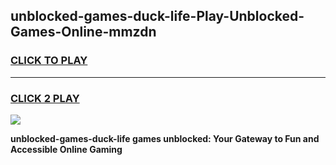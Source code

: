 
## unblocked-games-duck-life-Play-Unblocked-Games-Online-mmzdn
<h3>
<a href="https://premium76.site?title=unblocked-games-duck-life&ref=25A">CLICK TO PLAY</a></h3>
<hr>

<h3>
<a href="https://premium76.site?title=unblocked-games-duck-life&ref=25A">CLICK 2 PLAY</a>
  
</h3>

<a href="https://premium76.site?title=unblocked-games-duck-life&ref=25A"><img src="https://clearcache.store/games.png"></a>


**unblocked-games-duck-life games unblocked: Your Gateway to Fun and Accessible Online Gaming**

